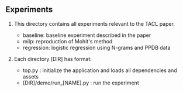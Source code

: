 ## Experiments

1. This directory contains all experiments relevant to the TACL paper.
	* baseline: baseline experiment described in the paper
	* milp: reproduction of Mohit's method
	* regression: logistic regression using N-grams and PPDB data

2. Each directory [DIR] has format:
	* top.py :	initialize the application and loads all dependencies and assets
	* [DIR]/demo/run_[NAME].py :	run the experiment








